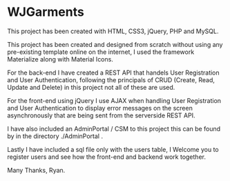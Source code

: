 # WJGarments
This project has been created with HTML, CSS3, jQuery, PHP and MySQL.

This project has been created and designed from scratch without using any pre-existing template online on the internet, I
used the framework Materialize along with Material Icons.

For the back-end I have created a REST API that handels User Registration and User Authentication, following the principals
of CRUD (Create, Read, Update and Delete) in this project not all of these are used.

For the front-end using jQuery I use AJAX when handling User Registration and User Authentication to display error messages
on the screen asynchronously that are being sent from the serverside REST API.

I have also included an AdminPortal / CSM to this project this can be found by in the directory ./AdminPortal .

Lastly I have included a sql file only with the users table, I Welcome you to register users and see how the front-end
and backend work together.

Many Thanks,
Ryan.
